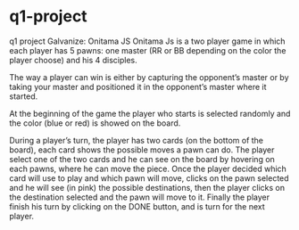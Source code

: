 # q1-project
q1 project Galvanize: Onitama JS
Onitama Js is a two player game in which each player has 5 pawns: one master (RR or BB depending on the color the player choose) and his 4 disciples.

The way a player can win is either by capturing the opponent’s master or by taking your master and positioned it in the opponent’s master  where it started.

At the beginning of the game the player who starts is selected randomly and the color (blue or red) is showed on the board.

During a player’s turn, the player has two cards (on the bottom of the board), each card shows the possible moves a pawn can do. The player select one of the two cards and he can see on the board by hovering on each pawns, where he can move the piece. Once the player decided which card will use to play and which pawn will move, clicks on the pawn selected and he will see (in pink) the possible destinations, then the player clicks on the destination selected and the pawn will move to it.  Finally the player finish his turn by clicking on the DONE button, and is turn for the next player.
